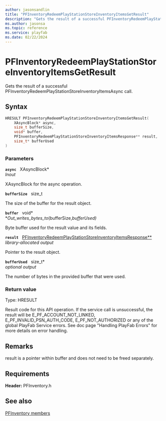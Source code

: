 ```yaml
---
author: jasonsandlin
title: "PFInventoryRedeemPlayStationStoreInventoryItemsGetResult"
description: "Gets the result of a successful PFInventoryRedeemPlayStationStoreInventoryItemsAsync call."
ms.author: jasonsa
ms.topic: reference
ms.service: playfab
ms.date: 02/22/2024
---
```


# PFInventoryRedeemPlayStationStoreInventoryItemsGetResult  

Gets the result of a successful PFInventoryRedeemPlayStationStoreInventoryItemsAsync call.  

## Syntax  
  
```cpp
HRESULT PFInventoryRedeemPlayStationStoreInventoryItemsGetResult(  
    XAsyncBlock* async,  
    size_t bufferSize,  
    void* buffer,  
    PFInventoryRedeemPlayStationStoreInventoryItemsResponse** result,  
    size_t* bufferUsed  
)  
```  
  
### Parameters  
  
**`async`** &nbsp; XAsyncBlock*  
*_Inout_*  
  
XAsyncBlock for the async operation.  
  
**`bufferSize`** &nbsp; size_t  
  
The size of the buffer for the result object.  
  
**`buffer`** &nbsp; void*  
*_Out_writes_bytes_to_(bufferSize,*bufferUsed)*  
  
Byte buffer used for the result value and its fields.  
  
**`result`** &nbsp; [PFInventoryRedeemPlayStationStoreInventoryItemsResponse**](../../pfinventorytypes/structs/pfinventoryredeemplaystationstoreinventoryitemsresponse.md)  
*library-allocated output*  
  
Pointer to the result object.  
  
**`bufferUsed`** &nbsp; size_t*  
*optional output*  
  
The number of bytes in the provided buffer that were used.  
  
  
### Return value
Type: HRESULT
  
Result code for this API operation. If the service call is unsuccessful, the result will be E_PF_ACCOUNT_NOT_LINKED, E_PF_INVALID_PSN_AUTH_CODE, E_PF_NOT_AUTHORIZED or any of the global PlayFab Service errors. See doc page "Handling PlayFab Errors" for more details on error handling.
  
## Remarks  
  
result is a pointer within buffer and does not need to be freed separately.
  
## Requirements  
  
**Header:** PFInventory.h
  
## See also  
[PFInventory members](../pfinventory_members.md)  

  
  
